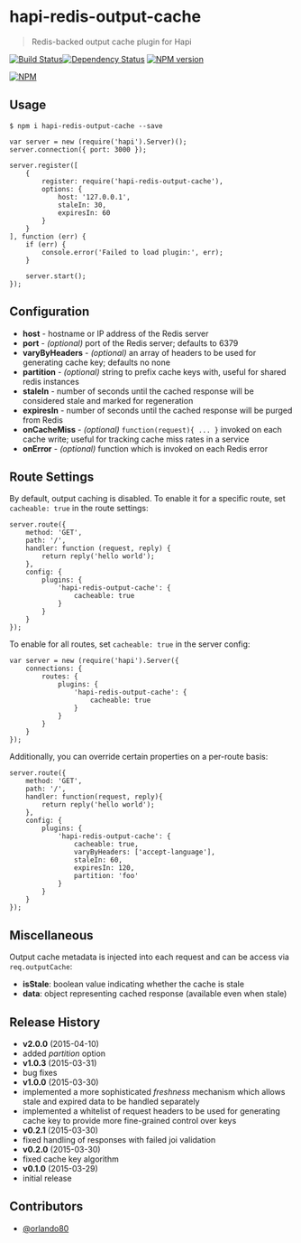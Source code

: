 # hapi-redis-output-cache
> Redis-backed output cache plugin for Hapi

[![Build Status](https://semaphoreci.com/api/v1/projects/4d44ffcd-8cdb-4ecf-bcf2-afd9a14bbeff/385104/badge.svg)](https://semaphoreci.com/ArnoldZokas/hapi-redis-output-cache)[![Dependency Status](https://david-dm.org/ArnoldZokas/hapi-redis-output-cache.svg)](https://david-dm.org/ArnoldZokas/hapi-redis-output-cache) [![NPM version](https://badge.fury.io/js/hapi-redis-output-cache.svg)](http://badge.fury.io/js/hapi-redis-output-cache)

[![NPM](https://nodei.co/npm/hapi-redis-output-cache.png?downloads=true&stars=true)](https://nodei.co/npm/hapi-redis-output-cache)

## Usage
```
$ npm i hapi-redis-output-cache --save
```

```
var server = new (require('hapi').Server)();
server.connection({ port: 3000 });

server.register([
    {
        register: require('hapi-redis-output-cache'),
        options: {
            host: '127.0.0.1',
            staleIn: 30,
            expiresIn: 60
        }
    }
], function (err) {
    if (err) {
        console.error('Failed to load plugin:', err);
    }

    server.start();
});
```

## Configuration
- **host** - hostname or IP address of the Redis server
- **port** - *(optional)* port of the Redis server; defaults to 6379
- **varyByHeaders** - *(optional)* an array of headers to be used for generating cache key; defaults no none
- **partition** - *(optional)* string to prefix cache keys with, useful for shared redis instances
- **staleIn** - number of seconds until the cached response will be considered stale and marked for regeneration
- **expiresIn** - number of seconds until the cached response will be purged from Redis
- **onCacheMiss** - *(optional)* `function(request){ ... }` invoked on each cache write; useful for tracking cache miss rates in a service
- **onError** - *(optional)* function which is invoked on each Redis error

## Route Settings

By default, output caching is disabled. To enable it for a specific route, set `cacheable: true` in the route settings:

```
server.route({
    method: 'GET',
    path: '/',
    handler: function (request, reply) {
        return reply('hello world');
    },
    config: {
        plugins: {
            'hapi-redis-output-cache': {
                cacheable: true
            }
        }
    }
});
```

To enable for all routes, set `cacheable: true` in the server config:

```
var server = new (require('hapi').Server({
    connections: {
        routes: {
            plugins: {
                'hapi-redis-output-cache': {
                    cacheable: true
                }
            }
        }
    }
});
````

Additionally, you can override certain properties on a per-route basis:
```
server.route({
    method: 'GET',
    path: '/',
    handler: function(request, reply){
        return reply('hello world');
    },
    config: {
        plugins: {
            'hapi-redis-output-cache': {
                cacheable: true,
                varyByHeaders: ['accept-language'],
                staleIn: 60,
                expiresIn: 120,
                partition: 'foo'
            }
        }
    }
});
```

## Miscellaneous
Output cache metadata is injected into each request and can be access via `req.outputCache`:
- **isStale**: boolean value indicating whether the cache is stale
- **data**: object representing cached response (available even when stale)

## Release History
- **v2.0.0** (2015-04-10)
 - added *partition* option
- **v1.0.3** (2015-03-31)
 - bug fixes
- **v1.0.0** (2015-03-30)
 - implemented a more sophisticated *freshness* mechanism which allows stale and expired data to be handled separately
 - implemented a whitelist of request headers to be used for generating cache key to provide more fine-grained control over keys
- **v0.2.1** (2015-03-30)
 - fixed handling of responses with failed joi validation
- **v0.2.0** (2015-03-30)
 - fixed cache key algorithm
- **v0.1.0** (2015-03-29)
 - initial release

## Contributors
* [@orlando80](https://github.com/orlando80)
